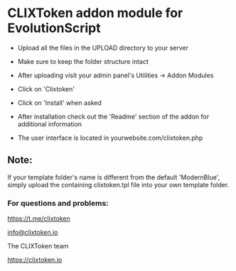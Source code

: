 # CLIXToken addon module for EvolutionScript

- Upload all the files in the UPLOAD directory to your server

- Make sure to keep the folder structure intact

- After uploading visit your admin panel's Utilities -> Addon Modules

- Click on 'Clixtoken'

- Click on 'Install' when asked

- After installation check out the 'Readme' section of the addon for additional information

- The user interface is located in yourwebsite.com/clixtoken.php

## Note:

If your template folder's name is different from the default 'ModernBlue', simply upload the containing clixtoken.tpl file into your own template folder.

### For questions and problems:

https://t.me/clixtoken

info@clixtoken.io

The CLIXToken team 

https://clixtoken.io